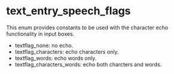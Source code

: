 # text_entry_speech_flags
This enum provides constants to be used with the character echo functionality in input boxes.

* textflag_none: no echo.
* textflag_characters: echo characters only.
* textflag_words: echo words only.
* textflag_characters_words: echo both charcters and words.
